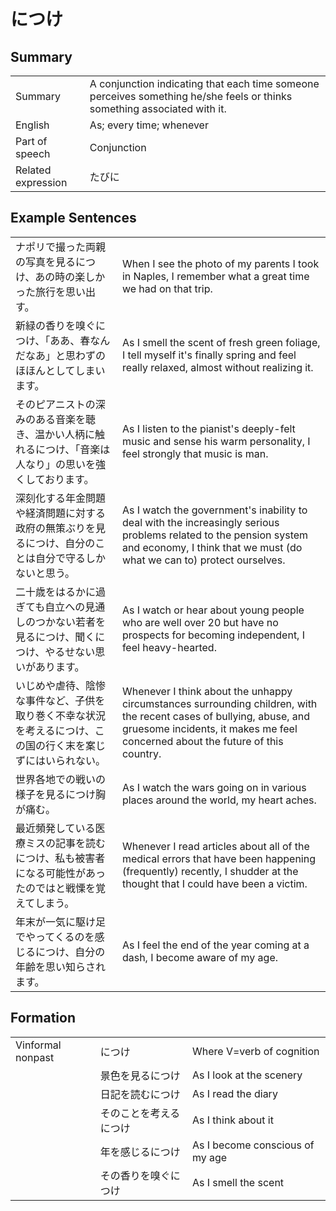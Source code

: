 # につけ

## Summary

<table><tr>   <td>Summary</td>   <td>A conjunction indicating that each time someone perceives something he/she feels or thinks something associated with it.</td></tr><tr>   <td>English</td>   <td>As; every time; whenever</td></tr><tr>   <td>Part of speech</td>   <td>Conjunction</td></tr><tr>   <td>Related expression</td>   <td>たびに</td></tr></table>

## Example Sentences

<table><tr>   <td>ナポリで撮った両親の写真を見るにつけ、あの時の楽しかった旅行を思い出す。</td>   <td>When I see the photo of my parents I took in Naples, I remember what a great time we had on that trip.</td></tr><tr>   <td>新緑の香りを嗅ぐにつけ、「ああ、春なんだなあ」と思わずのほほんとしてしまいます。</td>   <td>As I smell the scent of fresh green foliage, I tell myself it's finally spring and feel really relaxed, almost without realizing it.</td></tr><tr>   <td>そのピアニストの深みのある音楽を聴き、温かい人柄に触れるにつけ、「音楽は人なり」の思いを強くしております。</td>   <td>As I listen to the pianist's deeply-felt music and sense his warm personality, I feel strongly that music is man.</td></tr><tr>   <td>深刻化する年金問題や経済問題に対する政府の無策ぶりを見るにつけ、自分のことは自分で守るしかないと思う。</td>   <td>As I watch the government's inability to deal with the increasingly serious problems related to the pension system and economy, I think that we must (do what we can to) protect ourselves.</td></tr><tr>   <td>二十歳をはるかに過ぎても自立への見通しのつかない若者を見るにつけ、聞くにつけ、やるせない思いがあります。</td>   <td>As I watch or hear about young people who are well over 20 but have no prospects for becoming independent, I feel heavy-hearted.</td></tr><tr>   <td>いじめや虐待、陰惨な事件など、子供を取り巻く不幸な状況を考えるにつけ、この国の行く末を案じずにはいられない。</td>   <td>Whenever I think about the unhappy circumstances surrounding children, with the recent cases of bullying, abuse, and gruesome incidents, it makes me feel concerned about the future of this country.</td></tr><tr>   <td>世界各地での戦いの様子を見るにつけ胸が痛む。</td>   <td>As I watch the wars going on in various places around the world, my heart aches.</td></tr><tr>   <td>最近頻発している医療ミスの記事を読むにつけ、私も被害者になる可能性があったのではと戦慄を覚えてしまう。</td>   <td>Whenever I read articles about all of the medical errors that have been happening (frequently) recently, I shudder at the thought that I could have been a victim.</td></tr><tr>   <td>年末が一気に駆け足でやってくるのを感じるにつけ、自分の年齢を思い知らされます。</td>   <td>As I feel the end of the year coming at a dash, I become aware of my age.</td></tr></table>

## Formation

<table class="table"><tbody><tr class="tr head"><td class="td"><span class="bold">Vinformal nonpast</span></td><td class="td"><span class="concept">につけ</span></td><td class="td"><span>Where V=verb of cognition</span></td></tr><tr class="tr"><td class="td"></td><td class="td"><span>景色を見る</span><span class="concept">につけ</span></td><td class="td"><span>As I look at the scenery</span></td></tr><tr class="tr"><td class="td"></td><td class="td"><span>日記を読む</span><span class="concept">につけ</span></td><td class="td"><span>As I read the diary</span></td></tr><tr class="tr"><td class="td"></td><td class="td"><span>そのことを考える</span><span class="concept">につけ</span></td><td class="td"><span>As I think about it</span></td></tr><tr class="tr"><td class="td"></td><td class="td"><span>年を感じる</span><span class="concept">につけ</span></td><td class="td"><span>As I become conscious of my age</span></td></tr><tr class="tr"><td class="td"></td><td class="td"><span>その香りを嗅ぐ</span><span class="concept">につけ</span></td><td class="td"><span>As I smell the scent</span></td></tr></tbody></table>

